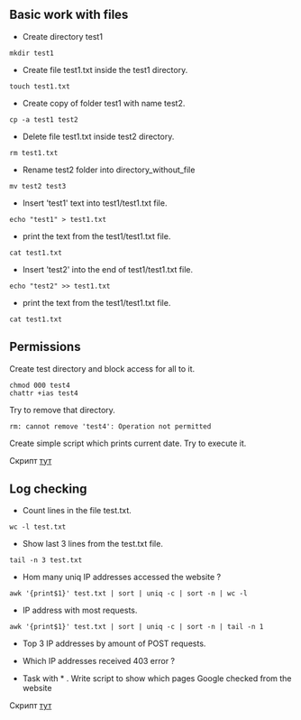 ## Basic work with files

- Create directory test1  

```
mkdir test1
```

- Create file test1.txt inside the test1 directory.  

```
touch test1.txt
```

- Create copy of folder test1 with name test2.  

```
cp -a test1 test2
```

-  Delete file test1.txt inside test2 directory.  

```
rm test1.txt
```

-  Rename test2 folder into directory_without_file  

```
mv test2 test3
```

-  Insert 'test1' text into test1/test1.txt file.  

```
echo "test1" > test1.txt
```

-  print the text from the test1/test1.txt file.  

```
cat test1.txt
```

-  Insert 'test2' into the end of test1/test1.txt file.  

```
echo "test2" >> test1.txt
```

-  print the text from the test1/test1.txt file.  

```
cat test1.txt
```

## Permissions

Create test directory and block access for all to it.  

```
chmod 000 test4
chattr +ias test4
```

Try to remove that directory.  

```
rm: cannot remove 'test4': Operation not permitted  
```

Create simple script which prints current date. Try to execute it.  

Скрипт [тут](https://github.com/frontik7/test_ggs/blob/main/test.sh)

## Log checking

-  Count lines in the file test.txt.  

```
wc -l test.txt
```

- Show last 3 lines from the test.txt file.  

```
tail -n 3 test.txt
```

-  Hom many uniq IP addresses accessed the website ?  

```
awk '{print$1}' test.txt | sort | uniq -c | sort -n | wc -l
```

-  IP address with most requests.  

```
awk '{print$1}' test.txt | sort | uniq -c | sort -n | tail -n 1
```

-  Top 3 IP addresses by amount of POST requests.  


-  Which IP addresses received 403 error ?  


- Task with * . Write script to show which pages Google checked from the website  

Скрипт [тут](https://github.com/frontik7/test_ggs/blob/main/script.sh)
